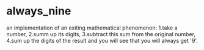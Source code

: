 # always_nine
an implementation of an exiting mathematical phenomenon:  1.take a number, 2.summ up its digits, 3.subtract this sum from the original number, 4.sum up the digits of the result and you will see that you will always get '9'.
